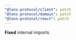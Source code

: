 ```yaml
---
"@lens-protocol/client": patch
"@lens-protocol/domain": patch
"@lens-protocol/react": patch
---
```


**Fixed** internal imports
